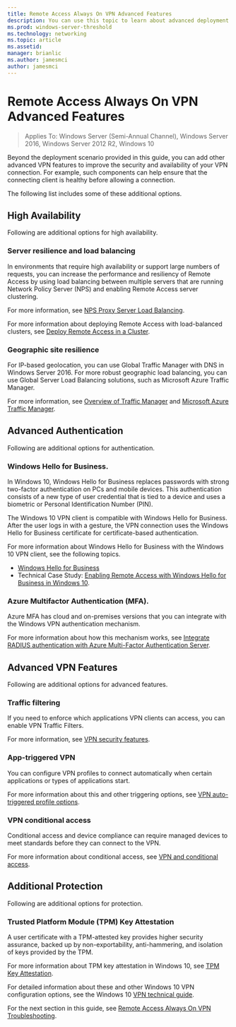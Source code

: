 ```yaml
---
title: Remote Access Always On VPN Advanced Features
description: You can use this topic to learn about advanced deployment options for Always On VPN with Windows Server 2016 and Windows 10.
ms.prod: windows-server-threshold
ms.technology: networking
ms.topic: article
ms.assetid: 
manager: brianlic
ms.author: jamesmci
author: jamesmci
---
```

# Remote Access Always On VPN Advanced Features

>Applies To: Windows Server (Semi-Annual Channel), Windows Server 2016, Windows Server 2012 R2, Windows 10

Beyond the deployment scenario provided in this guide, you can add other advanced VPN features to improve the security and availability of your VPN connection. For example, such components can help ensure that the connecting client is healthy before allowing a connection. 

The following list includes some of these additional options.

## High Availability

Following are additional options for high availability.

### Server resilience and load balancing

In environments that require high availability or support large numbers of requests, you can increase the performance and resiliency of Remote Access by using load balancing between multiple servers that are running Network Policy Server \(NPS\) and enabling Remote Access server clustering.

For more information, see [NPS Proxy Server Load Balancing](https://docs.microsoft.com/en-us/windows-server/networking/technologies/nps/nps-manage-proxy-lb). 



For more information about deploying Remote Access with load-balanced clusters, see [Deploy Remote Access in a Cluster](https://docs.microsoft.com/windows-server/remote/remote-access/ras/cluster/deploy-remote-access-in-cluster).

### Geographic site resilience

For IP-based geolocation, you can use Global Traffic Manager with DNS in Windows Server 2016. For more robust geographic load balancing, you can use Global Server Load Balancing solutions, such as Microsoft Azure Traffic Manager.

For more information, see [Overview of Traffic Manager](https://docs.microsoft.com/azure/traffic-manager/traffic-manager-overview) and [Microsoft Azure Traffic Manager](https://azure.microsoft.com/en-us/services/traffic-manager).

## Advanced Authentication

Following are additional options for authentication.

### Windows Hello for Business.

In Windows 10, Windows Hello for Business replaces passwords with strong two-factor authentication on PCs and mobile devices. This authentication consists of a new type of user credential that is tied to a device and uses a biometric or Personal Identification Number \(PIN\).

The Windows 10 VPN client is compatible with Windows Hello for Business. After the user logs in with a gesture, the VPN connection uses the Windows Hello for Business certificate for certificate-based authentication. 

For more information about Windows Hello for Business with the Windows 10 VPN client, see the following topics.

- [Windows Hello for Business](https://docs.microsoft.com/windows/access-protection/hello-for-business/hello-identity-verification)
- Technical Case Study: [Enabling Remote Access with Windows Hello for Business in Windows 10](https://msdn.microsoft.com/library/mt728163.aspx).

### Azure Multifactor Authentication (MFA).

Azure MFA has cloud and on\-premises versions that you can integrate with the Windows VPN authentication mechanism. 

For more information about how this mechanism works, see [Integrate RADIUS authentication with Azure Multi-Factor Authentication Server](https://docs.microsoft.com/azure/multi-factor-authentication/multi-factor-authentication-get-started-server-radius).

## Advanced VPN Features

Following are additional options for advanced features.

### Traffic filtering

If you need to enforce which applications VPN clients can access, you can enable VPN Traffic Filters. 

For more information, see [VPN security features](https://docs.microsoft.com/windows/access-protection/vpn/vpn-security-features).

### App-triggered VPN

You can configure VPN profiles to connect automatically when certain applications or types of applications start.

For more information about this and other triggering options, see [VPN auto-triggered profile options](https://docs.microsoft.com/windows/access-protection/vpn/vpn-auto-trigger-profile).

### VPN conditional access

Conditional access and device compliance can require managed devices to meet standards before they can connect to the VPN. 

For more information about conditional access, see [VPN and conditional access](https://docs.microsoft.com/windows/access-protection/vpn/vpn-conditional-access).

## Additional Protection

Following are additional options for protection.

### Trusted Platform Module \(TPM\) Key Attestation

A user certificate with a TPM\-attested key provides higher security assurance, backed up by non\-exportability, anti\-hammering, and isolation of keys provided by the TPM. 

For more information about TPM key attestation in Windows 10, see [TPM Key Attestation](https://docs.microsoft.com/windows-server/identity/ad-ds/manage/component-updates/tpm-key-attestation).

For detailed information about these and other Windows 10 VPN configuration options, see the Windows 10 [VPN technical guide](https://docs.microsoft.com/windows/access-protection/vpn/vpn-guide).



For the next section in this guide, see [Remote Access Always On VPN Troubleshooting](always-on-vpn-deploy-troubleshooting.md).
